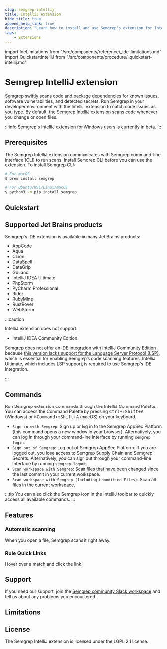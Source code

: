 ```yaml
---
slug: semgrep-intellij
title: IntelliJ extension
hide_title: true
append_help_link: true
description: "Learn how to install and use Semgrep's extension for IntelliJ."
tags:
    - Extensions
---
```


import IdeLimitations from "/src/components/reference/_ide-limitations.md"
import QuickstartIntelliJ from "/src/components/procedure/_quickstart-intellij.md"

# Semgrep IntelliJ extension

[Semgrep](https://semgrep.dev/) swiftly scans code and package dependencies for known issues, software vulnerabilities, and detected secrets. Run Semgrep in your developer environment with the IntelliJ extension to catch code issues as you type. By default, the Semgrep IntelliJ extension scans code whenever you change or open files.

:::info
Semgrep's IntelliJ extension for Windows users is currently in beta.
:::

## Prerequisites

The Semgrep IntelliJ extension communicates with Semgrep command-line interface (CLI) to run scans. Install Semgrep CLI before you can use the extension. To install Semgrep CLI:

```sh
# For macOS
$ brew install semgrep

# For Ubuntu/WSL/Linux/macOS
$ python3 -m pip install semgrep
```

## Quickstart

<QuickstartIntelliJ />

## Supported Jet Brains products

Semgrep's IDE extension is available in many Jet Brains products:

- AppCode
- Aqua
- CLion
- DataSpell
- DataGrip
- GoLand
- IntelliJ IDEA Ultimate
- PhpStorm
- PyCharm Professional
- Rider
- RubyMine
- RustRover
- WebStorm

:::caution

IntelliJ extension does not support:
- IntelliJ IDEA Community Edition. 

Semgrep does not offer an IDE integration with IntelliJ Community Edition because [this version lacks support for the Language Server Protocol (LSP)](https://plugins.jetbrains.com/docs/intellij/language-server-protocol.html#supported-ides), which is essential for enabling Semgrep’s code scanning features. IntelliJ Ultimate, which includes LSP support, is required to use Semgrep's IDE integration.

:::

## Commands

Run Semgrep extension commands through the IntelliJ Command Palette. You can access the Command Palette by pressing <kbd>Ctrl+⇧Shift+A</kbd> (Windows) or <kbd>⌘Command+⇧Shift+A</kbd> (macOS) on your keyboard.

- `Sign in with Semgrep`: Sign up or log in to the Semgrep AppSec Platform (this command opens a new window in your browser). Alternatively, you can log in through your command-line interface by running `semgrep login`.
- `Sign out of Semgrep`: Log out of Semgrep AppSec Platform. If you are logged out, you lose access to Semgrep Supply Chain and Semgrep Secrets. Alternatively, you can sign out through your command-line interface by running `semgrep logout`.
- `Scan workspace with Semgrep`: Scan files that have been changed since the last commit in your current workspace.
- `Scan workspace with Semgrep (Including Unmodified Files)`: Scan all files in the current workspace.

:::tip
You can also click the Semgrep icon in the IntelliJ toolbar to quickly access all available commands.
:::

## Features

### Automatic scanning

When you open a file, Semgrep scans it right away.

### Rule Quick Links

Hover over a match and click the link.

## Support

If you need our support, join the [Semgrep community Slack workspace](http://go.semgrep.dev/slack) and tell us about any problems you encountered.

## Limitations

<IdeLimitations />

## License

The Semgrep IntelliJ extension is licensed under the LGPL 2.1 license.
